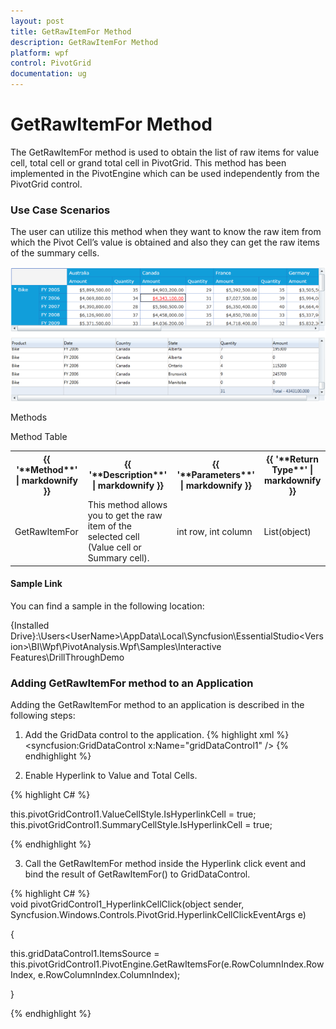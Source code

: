 ```yaml
---
layout: post
title: GetRawItemFor Method 
description: GetRawItemFor Method 
platform: wpf
control: PivotGrid
documentation: ug
---
```


# GetRawItemFor Method 

The GetRawItemFor method is used to obtain the list of raw items for value cell, total cell or grand total cell in PivotGrid. This method has been implemented in the PivotEngine which can be used independently from the PivotGrid control. 

### Use Case Scenarios

The user can utilize this method when they want to know the raw item from which the Pivot Cell’s value is obtained and also they can get the raw items of the summary cells.

![](Features_images/Features_img48.png)



Methods


Method Table

<table>
<tr>
<th>
 {{ '**Method**' | markdownify }}</th><th>
 {{ '**Description**' | markdownify }}</th><th>
 {{ '**Parameters**' | markdownify }}</th><th>
 {{ '**Return Type**' | markdownify }}</th></tr>
<tr>
<td>
GetRawItemFor </td><td>
This method allows you to get the raw item of the selected cell (Value cell or Summary cell). </td><td>
int row, int column</td><td>
List(object)</td></tr>
</table>


#### Sample Link

You can find a sample in the following location:

{Installed Drive}:\Users\<UserName>\AppData\Local\Syncfusion\EssentialStudio\<Version>\BI\Wpf\PivotAnalysis.Wpf\Samples\Interactive Features\DrillThroughDemo

### Adding GetRawItemFor method  to an Application 

Adding the GetRawItemFor method to an application is described in the following steps:

1. Add the GridData control to the application.
{% highlight xml %} 
<syncfusion:GridDataControl x:Name="gridDataControl1" />
{% endhighlight %} 

2. Enable Hyperlink to Value and Total Cells.

{% highlight C# %}  

this.pivotGridControl1.ValueCellStyle.IsHyperlinkCell = true;       
     this.pivotGridControl1.SummaryCellStyle.IsHyperlinkCell = true;
	 
{% endhighlight %}


3. Call the GetRawItemFor method inside the Hyperlink click event and bind the result of GetRawItemFor() to GridDataControl.

{% highlight C# %}  
void pivotGridControl1_HyperlinkCellClick(object sender, Syncfusion.Windows.Controls.PivotGrid.HyperlinkCellClickEventArgs e)        

{           

 this.gridDataControl1.ItemsSource = this.pivotGridControl1.PivotEngine.GetRawItemsFor(e.RowColumnIndex.RowIndex, e.RowColumnIndex.ColumnIndex);       

 }
 
{% endhighlight %}
 
 
